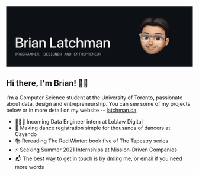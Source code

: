 <img src="https://github.com/latxh/latxh/blob/master/memoji_latxh.gif">

## Hi there, I'm Brian! 👋🏽

I'm a Computer Science student at the University of Toronto, passionate about data, design and entrepreneurship. You can see some of my projects below or in more detail on my website -- <a href="https://latchman.ca/" target="_blank">latchman.ca</a>

- 👨🏽‍💻 Incoming Data Engineer intern at Loblaw Digital
- 🔨 Making dance registration simple for thousands of dancers at Cayendo
- 📚 Rereading The Red Winter: book five of The Tapestry series
- ⚡ Seeking Summer 2021 Internships at Mission-Driven Companies
- 📬 The best way to get in touch is by <a href="https://www.instagram.com/latxhman/" target="_blank">dming</a> me, or <a href="mailto:latxhman@gmail.com">email</a> if you need more words

